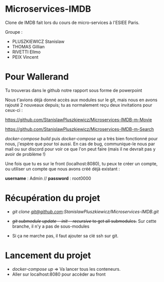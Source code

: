 # Microservices-IMDB
 
Clone de IMDB fait lors du cours de micro-services à l'ESIEE Paris.

Groupe :
- PLUSZKIEWICZ Stanislaw
- THOMAS Gillian
- RIVETTI Ellmo
- PEIX Vincent

# Pour Wallerand

Tu trouveras dans le github notre rapport sous forme de powerpoint

Nous t'avions déjà donné accès aux modules sur le git, mais nous en avons rajouté 2 nouveaux depuis; tu as normalement reçu deux invitations pour ceux-ci :

https://github.com/StanislawPluszkiewicz/Microservices-IMDB-m-Movie 

https://github.com/StanislawPluszkiewicz/Microservices-IMDB-m-Search 

*docker-compose build* puis *docker-compose up* a très bien fonctionné pour nous, j'espère que pour toi aussi. En cas de bug, communique-le nous par mail ou sur discord pour voir ce que l'on peut faire (mais il ne devrait pas y avoir de problème !)

Une fois que tu es sur le front (localhost:8080), tu peux te créer un compte, ou utiliser un compte que nous avons créé déjà existant :

**username** : Admin // 
**password** : root0000

# Récupération du projet

- _git clone git@github.com:StanislawPluszkiewicz/Microservices-IMDB.git_ 
- ~~_git submodule update --init --recursive_ to get all submodules.~~ Sur cette branche, il n'y a pas de sous-modules

- Si ça ne marche pas, il faut ajouter sa clé ssh sur git.

# Lancement du projet

- _docker-compose up_ => Va lancer tous les conteneurs.
- Aller sur localhost:8080 pour accèder au front
